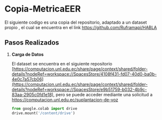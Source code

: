 # Copia-MetricaEER

El siguiente codigo es una copia del repositorio, adaptado a un dataset propio , el cual se encuentra en el link https://github.com/Ruframapi/HABLA

## Pasos Realizados
1. **Carga de Datos**
   
    El dataset se encuentra en el siguiente repositorio [https://computacion.unl.edu.ec/share/page/context/shared/folder-details?nodeRef=workspace://SpacesStore/4108f431-fd07-40d0-ba0b-4e0c7a57cb06](https://computacion.unl.edu.ec/share/page/context/shared/folder-details?nodeRef=workspace://SpacesStore/e9b51759-b032-4b9c-83aa-2905c0fd1e18), pero se puede acceder mediante una solicitud a https://computacion.unl.edu.ec/suplantacion-de-voz
   ```python
   from google.colab import drive
   drive.mount('/content/drive')
   

